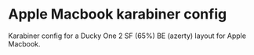 # Apple Macbook karabiner config
Karabiner config for a Ducky One 2 SF (65%) BE (azerty) layout for Apple Macbook.
